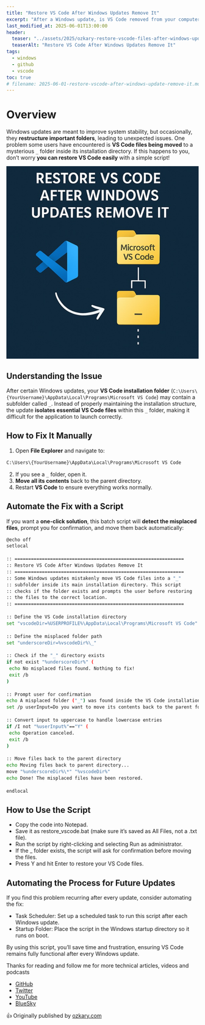 ```yaml
---
title: "Restore VS Code After Windows Updates Remove It"
excerpt: "After a Windows update, is VS Code removed from your computer? If this happens to you, don’t worry the files are not gone, you can restore VS Code easily with a simple script!"
last_modified_at: 2025-06-01T13:00:00
header:
  teaser: "../assets/2025/ozkary-restore-vscode-files-after-windows-update-sm.jpg"
  teaserAlt: "Restore VS Code After Windows Updates Remove It"
tags: 
  - windows  
  - github
  - vscode
toc: true
# filename: 2025-06-01-restore-vscode-after-windows-update-remove-it.md
---
```


# Overview

Windows updates are meant to improve system stability, but occasionally, they **restructure important folders**, leading to unexpected issues. One problem some users have encountered is **VS Code files being moved** to a mysterious `_` folder inside its installation directory. If this happens to you, don’t worry **you can restore VS Code easily** with a simple script!

![Restore VSCode files after windows update remove it](../../assets/2025/ozkary-restore-vscode-files-after-windows-update.jpg)

## Understanding the Issue

After certain Windows updates, your **VS Code installation folder** (`C:\Users\{YourUsername}\AppData\Local\Programs\Microsoft VS Code`) may contain a subfolder called `_`. Instead of properly maintaining the installation structure, the update **isolates essential VS Code files** within this `_` folder, making it difficult for the application to launch correctly.

## How to Fix It Manually
1. Open **File Explorer** and navigate to:

```bash
C:\Users\{YourUsername}\AppData\Local\Programs\Microsoft VS Code
```

2. If you see a `_` folder, open it.
3. **Move all its contents** back to the parent directory.
4. Restart **VS Code** to ensure everything works normally.

## Automate the Fix with a Script
If you want a **one-click solution**, this batch script will **detect the misplaced files**, prompt you for confirmation, and move them back automatically:

```bash
@echo off
setlocal

:: ==============================================================
:: Restore VS Code After Windows Updates Remove It
:: ==============================================================
:: Some Windows updates mistakenly move VS Code files into a "_" 
:: subfolder inside its main installation directory. This script 
:: checks if the folder exists and prompts the user before restoring 
:: the files to the correct location.
:: ==============================================================

:: Define the VS Code installation directory
set "vscodeDir=%USERPROFILE%\AppData\Local\Programs\Microsoft VS Code"

:: Define the misplaced folder path
set "underscoreDir=%vscodeDir%\_"

:: Check if the "_" directory exists
if not exist "%underscoreDir%" (
 echo No misplaced files found. Nothing to fix!
 exit /b
)

:: Prompt user for confirmation
echo A misplaced folder ("_") was found inside the VS Code installation directory.
set /p userInput=Do you want to move its contents back to the parent folder? (Y/N): 

:: Convert input to uppercase to handle lowercase entries
if /I not "%userInput%"=="Y" (
 echo Operation canceled.
 exit /b
)

:: Move files back to the parent directory
echo Moving files back to parent directory...
move "%underscoreDir%\*" "%vscodeDir%"
echo Done! The misplaced files have been restored.

endlocal

```

## How to Use the Script
- Copy the code into Notepad.
- Save it as restore_vscode.bat (make sure it’s saved as All Files, not a .txt file).
- Run the script by right-clicking and selecting Run as administrator.
- If the _ folder exists, the script will ask for confirmation before moving the files.
- Press Y and hit Enter to restore your VS Code files.

## Automating the Process for Future Updates

If you find this problem recurring after every update, consider automating the fix:

- Task Scheduler: Set up a scheduled task to run this script after each Windows update.
- Startup Folder: Place the script in the Windows startup directory so it runs on boot.

By using this script, you’ll save time and frustration, ensuring VS Code remains fully functional after every Windows update.

Thanks for reading and follow me for more technical articles, videos and podcasts

- [GitHub](https://github.com/ozkary)
- [Twitter](https://x.com/ozkary)
- [YouTube](https://www.youtube.com/@ozkary)
- [BlueSky](https://bsky.app/profile/ozkary.bsky.social)

👍 Originally published by [ozkary.com](https://www.ozkary.com)
